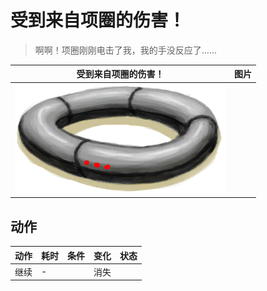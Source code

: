 # 受到来自项圈的伤害！  
> 啊啊！项圈刚刚电击了我，我的手没反应了……  
  
  受到来自项圈的伤害！  |   图片   
 ----  |  ----:   
   |  ![](Sprite/Collar.png)   
  
## 动作  
动作  |  耗时  |  条件  |  变化  |  状态  
----  |  ----  |  ----  |  ----  |  ----  
继续<br>  |  -  |    |  消失  |    
